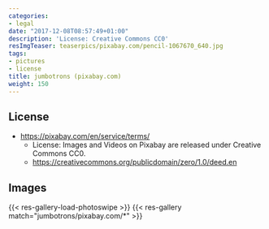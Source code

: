 ```yaml
---
categories:
- legal
date: "2017-12-08T08:57:49+01:00"
description: 'License: Creative Commons CC0'
resImgTeaser: teaserpics/pixabay.com/pencil-1067670_640.jpg
tags:
- pictures
- license
title: jumbotrons (pixabay.com)
weight: 150
---
```



## License
* https://pixabay.com/en/service/terms/
  * License: Images and Videos on Pixabay are released under Creative Commons CC0.
  * https://creativecommons.org/publicdomain/zero/1.0/deed.en

## Images
{{< res-gallery-load-photoswipe >}}
{{< res-gallery match="jumbotrons/pixabay.com/*" >}} 
